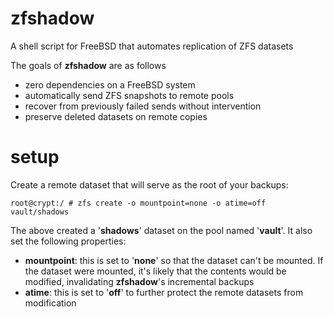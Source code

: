 # zfshadow
A shell script for FreeBSD that automates replication of ZFS datasets

The goals of **zfshadow** are as follows

  * zero dependencies on a FreeBSD system
  * automatically send ZFS snapshots to remote pools
  * recover from previously failed sends without intervention
  * preserve deleted datasets on remote copies

# setup
Create a remote dataset that will serve as the root of your backups:

    root@crypt:/ # zfs create -o mountpoint=none -o atime=off vault/shadows

The above created a '**shadows**' dataset on the pool named '**vault**'. It
also set the following properties:

  * **mountpoint**: this is set to '**none**' so that the dataset can't
    be mounted. If the dataset were mounted, it's likely that the contents
    would be modified, invalidating **zfshadow**'s incremental backups
  * **atime**: this is set to '**off**' to further protect the remote
    datasets from modification
